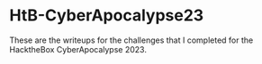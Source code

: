 # HtB-CyberApocalypse23
These are the writeups for the challenges that I completed for the HacktheBox CyberApocalypse 2023.